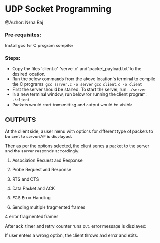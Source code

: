 # UDP Socket Programming
@Author: Neha Raj

### Pre-requisites: 
Install gcc for C program compiler 
 
### Steps: 
- Copy the files 'client.c', 'server.c' and 'packet_payload.txt' to the desired location. 
- Run the below commands from the above location's terminal to compile the C programs: 
    `gcc server.c -o server`
    `gcc client.c -o client`
- First the server should be started. To start the server, run: 
    `./server`
- In a new terminal window, run below for running the client program: 
    `./client` 
- Packets would start transmitting and output would be visible

## OUTPUTS

At the client side, a user menu with options for different type of packets to be sent to server/AP is displayed.

 

Then as per the options selected, the client sends a packet to the server and the server responds accordingly.





1.	Association Request and Response 

 


2.	Probe Request and Response 

 










3.	RTS and CTS 

 


4.	Data Packet and ACK

 











5.	FCS Error Handling 

 


6.	Sending multiple fragmented frames

 

 

 

 

4 error fragmented frames

 




After ack_timer and retry_counter runs out, error message is displayed:

 



If user enters a wrong option, the client throws and error and exits.

 
